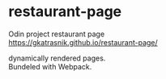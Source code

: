 # restaurant-page

Odin project restaurant page\
https://gkatrasnik.github.io/restaurant-page/

dynamically rendered pages.\
Bundeled with Webpack.
